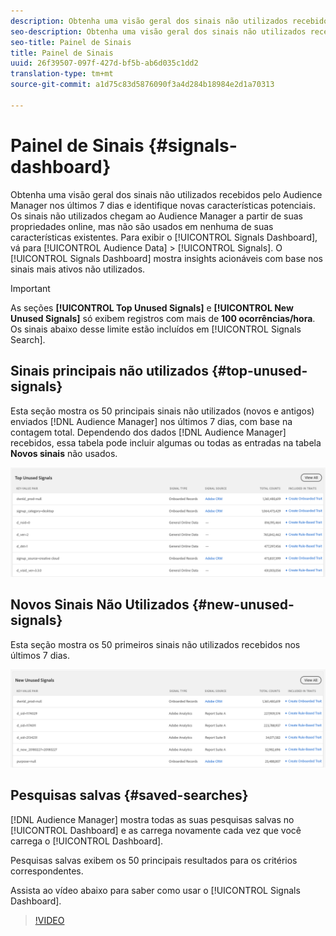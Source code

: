 ```yaml
---
description: Obtenha uma visão geral dos sinais não utilizados recebidos pelo Audience Manager nos últimos 7 dias e identifique novas características potenciais. Os sinais não utilizados chegam ao Audience Manager a partir de suas propriedades online, mas não são usados em nenhuma de suas características existentes. Para exibir o Painel de sinais, vá até Dados de público-alvo > Sinais. O Painel de Sinais mostra insights acionáveis com base nos sinais mais ativos não utilizados.
seo-description: Obtenha uma visão geral dos sinais não utilizados recebidos pelo Audience Manager nos últimos 7 dias e identifique novas características potenciais. Unused signals reach Audience Manager from your online properties, but are not used in any of your existing traits. Para exibir o Painel de sinais, vá até Dados de público-alvo > Sinais. O Painel de Sinais mostra insights acionáveis com base nos sinais mais ativos não utilizados.
seo-title: Painel de Sinais
title: Painel de Sinais
uuid: 26f39507-097f-427d-bf5b-ab6d035c1dd2
translation-type: tm+mt
source-git-commit: a1d75c83d5876090f3a4d284b18984e2d1a70313

---
```



# Painel de Sinais {#signals-dashboard}

Obtenha uma visão geral dos sinais não utilizados recebidos pelo Audience Manager nos últimos 7 dias e identifique novas características potenciais. Os sinais não utilizados chegam ao Audience Manager a partir de suas propriedades online, mas não são usados em nenhuma de suas características existentes. Para exibir o [!UICONTROL Signals Dashboard], vá para [!UICONTROL Audience Data] &gt; [!UICONTROL Signals]. O [!UICONTROL Signals Dashboard] mostra insights acionáveis com base nos sinais mais ativos não utilizados.

>[!IMPORTANT]
>
>As seções **[!UICONTROL Top Unused Signals]** e **[!UICONTROL New Unused Signals]** só exibem registros com mais de **100 ocorrências/hora**. Os sinais abaixo desse limite estão incluídos em [!UICONTROL Signals Search].

## Sinais principais não utilizados {#top-unused-signals}

Esta seção mostra os 50 principais sinais não utilizados (novos e antigos) enviados [!DNL Audience Manager] nos últimos 7 dias, com base na contagem total. Dependendo dos dados [!DNL Audience Manager] recebidos, essa tabela pode incluir algumas ou todas as entradas na tabela **Novos sinais** não usados.

![](assets/signals-top-unused.png)

## Novos Sinais Não Utilizados {#new-unused-signals}

Esta seção mostra os 50 primeiros sinais não utilizados recebidos nos últimos 7 dias.

![](assets/signals-new-unused.png)

## Pesquisas salvas {#saved-searches}

[!DNL Audience Manager] mostra todas as suas pesquisas [](../../features/data-explorer/data-explorer-signals-search/data-explorer-save-search.md) salvas no [!UICONTROL Dashboard] e as carrega novamente cada vez que você carrega o [!UICONTROL Dashboard].

Pesquisas salvas exibem os 50 principais resultados para os critérios correspondentes.

Assista ao vídeo abaixo para saber como usar o [!UICONTROL Signals Dashboard].
>[!VIDEO](https://video.tv.adobe.com/v/25151/?captions=por_br)